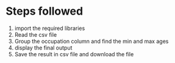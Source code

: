 # Steps followed
1. import the required libraries
2. Read the csv file
3. Group the occupation column and find the min and max ages
4. display the final output
5. Save the result in csv file and download the file
